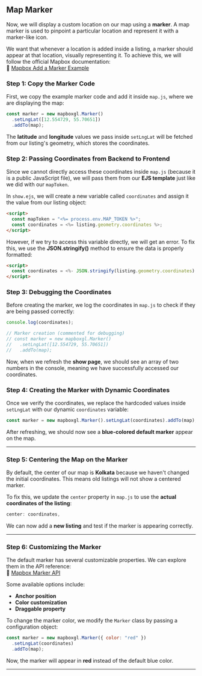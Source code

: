## **Map Marker**

Now, we will display a custom location on our map using a **marker**. A map marker is used to pinpoint a particular location and represent it with a marker-like icon.

We want that whenever a location is added inside a listing, a marker should appear at that location, visually representing it. To achieve this, we will follow the official Mapbox documentation:  
🔗 [Mapbox Add a Marker Example](https://docs.mapbox.com/mapbox-gl-js/example/add-a-marker/)

### **Step 1: Copy the Marker Code**

First, we copy the example marker code and add it inside `map.js`, where we are displaying the map:

```js
const marker = new mapboxgl.Marker()
  .setLngLat([12.554729, 55.70651])
  .addTo(map);
```

The **latitude** and **longitude** values we pass inside `setLngLat` will be fetched from our listing's geometry, which stores the coordinates.

### **Step 2: Passing Coordinates from Backend to Frontend**

Since we cannot directly access these coordinates inside `map.js` (because it is a public JavaScript file), we will pass them from our **EJS template** just like we did with our `mapToken`.

In `show.ejs`, we will create a new variable called `coordinates` and assign it the value from our listing object:

```html
<script>
  const mapToken = "<%= process.env.MAP_TOKEN %>";
  const coordinates = <%= listing.geometry.coordinates %>;
</script>
```

However, if we try to access this variable directly, we will get an error. To fix this, we use the **JSON.stringify()** method to ensure the data is properly formatted:

```html
<script>
  const coordinates = <%- JSON.stringify(listing.geometry.coordinates) %>;
</script>
```

### **Step 3: Debugging the Coordinates**

Before creating the marker, we log the coordinates in `map.js` to check if they are being passed correctly:

```js
console.log(coordinates);

// Marker creation (commented for debugging)
// const marker = new mapboxgl.Marker()
//   .setLngLat([12.554729, 55.70651])
//   .addTo(map);
```

Now, when we refresh the **show page**, we should see an array of two numbers in the console, meaning we have successfully accessed our coordinates.

### **Step 4: Creating the Marker with Dynamic Coordinates**

Once we verify the coordinates, we replace the hardcoded values inside `setLngLat` with our dynamic `coordinates` variable:

```js
const marker = new mapboxgl.Marker().setLngLat(coordinates).addTo(map);
```

After refreshing, we should now see a **blue-colored default marker** appear on the map.

---

### **Step 5: Centering the Map on the Marker**

By default, the center of our map is **Kolkata** because we haven't changed the initial coordinates. This means old listings will not show a centered marker.

To fix this, we update the `center` property in `map.js` to use the **actual coordinates of the listing**:

```js
center: coordinates,
```

We can now add a **new listing** and test if the marker is appearing correctly.

---

### **Step 6: Customizing the Marker**

The default marker has several customizable properties. We can explore them in the API reference:  
🔗 [Mapbox Marker API](https://docs.mapbox.com/mapbox-gl-js/api/markers/)

Some available options include:

- **Anchor position**
- **Color customization**
- **Draggable property**

To change the marker color, we modify the `Marker` class by passing a configuration object:

```js
const marker = new mapboxgl.Marker({ color: "red" })
  .setLngLat(coordinates)
  .addTo(map);
```

Now, the marker will appear in **red** instead of the default blue color.

---
